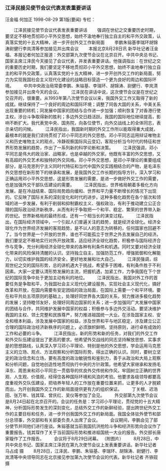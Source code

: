 ### 江泽民接见使节会议代表发表重要讲话
汪金福  何加正
1998-08-29
第1版(要闻)
专栏：

　　江泽民接见使节会议代表发表重要讲话
　　强调在世纪之交重要历史时期，要坚定不移地贯彻邓小平外交思想，始终不渝地奉行独立自主的和平外交政策，认真落实党的十五大精神，进一步开创外交工作新局面
　　李鹏朱镕基李瑞环胡锦涛尉健行李岚清等参加接见并出席会议
　　本报北京8月28日讯 新华社记者汪金福、本报记者何加正报道：外交部第九次使节会议在北京召开。中共中央总书记、国家主席江泽民今天接见了会议代表，并发表重要讲话。他强调指出：在世纪之交的重要历史时期，我们要坚定不移地贯彻邓小平外交思想，始终不渝地奉行独立自主的和平外交政策，认真落实党的十五大精神，进一步开创外交工作的新局面，努力为实现我国社会主义现代化建设的战略目标营造一个更为良好的周边和国际环境。
　　中共中央政治局常委李鹏、朱镕基、李瑞环、胡锦涛、尉健行、李岚清参加接见并出席今天的会议。
　　江泽民在讲话中说，这次使节会议是在世纪之交召开的，很重要。从1993年第八次使节会议以来，我国外交工作又取得了新的成就。继续保持了一个良好的周边和国际环境；调整了同各大国的关系，中美关系出现重要的转机；同发展中国家的团结与合作进一步加强；顺利恢复了对香港行使主权，涉台斗争取得新的胜利；多边外交日趋活跃。我国的国际地位继续提高，影响不断扩大。我代表党中央、国务院，向各位使节，向外交战线上的全体同志，表示亲切的问候。
　　江泽民指出，我国新时期的外交工作所以能取得重大成就，最根本的就是我们坚持贯彻了邓小平同志的外交思想。邓小平同志运用辩证唯物主义和历史唯物主义的观点，冷静观察国际风云变幻，客观分析当今时代的特征和世界形势发展的趋势，作出了一系列新的科学论断和决策。
　　江泽民强调，邓小平同志是伟大的政治家、战略家，也是卓越的外交家。他既有丰富的外交思想，又有高超的外交艺术和独特的外交风格。邓小平外交思想，是邓小平理论的重要组成部分，是马克思列宁主义同时代特征和当代中国外交实践相结合的产物，是毛泽东外交思想在新形势下的继承和发展，是我国外交工作长期的指导方针。深入学习和正确运用邓小平外交思想，这是形势发展的需要，是进一步做好外交工作的需要，也是加强外交干部队伍建设的需要。
　　江泽民指出，世界格局朝着多极化方向发展，是在冷战结束、国际局势趋向缓和、世界和平力量不断增长的情况下出现的。它反映了国际关系的深刻变化和时代的进步。这种多极化趋势在各个层次和领域的进一步发展，有利于削弱和抑制霸权主义、强权政治，有利于推动建立公正合理的国际政治经济新秩序，从而有利于争取把一个和平、稳定、繁荣的世界带入新的世纪。世界新格局的最终形成，还有一个相当长的演变过程。
　　江泽民指出，在国际经济领域中，一个引起人们普遍关注的趋势，就是经济全球化。经济全球化作为世界经济发展的客观趋势，是不以人的意志为转移的，任何国家也回避不了。当今世界是一个开放的世界，谁也不可能孤立于世界之外去发展自己的经济。我们要坚定不移地实行对外开放政策，适应经济全球化趋势，积极参与国际经济合作与竞争，充分利用经济全球化带来的各种有利条件和机遇。同时又要对经济全球化带来的风险保持清醒的认识。坚持独立自主，加强防范工作，增强抵御和化解能力，以切实维护我国的经济安全，更好地发展和壮大自己。
　　江泽民强调，综观世纪之交的国际形势，总的讲机遇大于挑战，希望多于困难，有利条件胜于不利因素。大家一定要认清形势发展的主流，把握机遇，加紧工作，力争我国在下个世纪的国际竞争中处于更加主动有利的地位。
　　江泽民指出，我国对外工作的首要任务是争取和平，为我国社会主义现代化建设服务。实现社会主义现代化，搞好改革和开放，在国内需要有安定团结的政治局面，在国际上需要一个和平环境。要在和平共处五项原则的基础上，处理好同世界各大国的关系，努力推进多极化趋势的发展；坚持睦邻友好，处理好同周边国家的关系；进一步加强同广大发展中国家的团结与合作，共同维护发展中国家的权益；积极参与多边外交活动。要坚决维护我国的主权、领土完整和民族尊严，努力推进祖国统一大业。在涉及国家主权、安全和根本利益，涉及发展中国家的权益，涉及世界和平与地区稳定，涉及建立公正合理的国际政治经济新秩序的问题上，必须旗帜鲜明，坚持原则，进行卓有成效的工作和必要的斗争。
　　江泽民指出，新的形势和新的任务，对我们的外交工作和外交队伍建设提出了更高的要求。他希望外交战线的同志坚持解放思想、实事求是的思想路线，认真深入学习邓小平理论、特别是他的外交思想，学会运用马克思主义的立场、观点、方法观察和分析国际形势，得出正确的认识。同时，要树立坚定的政治信念和立场，要有高度的政治敏锐性和鉴别力，善于从政治和大局上观察和分析问题，自觉地创造性地贯彻执行中央的方针政策。他希望大家继承和发扬毛泽东、周恩来和邓小平同志一贯倡导的优良外交传统和作风，牢固树立正确的世界观、人生观、价值观，经得住各种国际环境和风浪的考验。他要求各级领导都要高度重视外交队伍建设，把培养年轻人的工作放在重要位置来抓，让更多的人才脱颖而出，为开创我国外交工作的新局面提供更有力的组织保证。
　　丁关根、迟浩田、张万年、钱其琛、曾庆红、吴仪等参加了会见。
　　外交部第九次使节会议是8月24日起在北京召开的。会议的任务是：学习邓小平理论，贯彻党的十五大精神，分析国际形势发生的深刻变化，总结外交工作的新鲜经验，提出跨世纪外交工作的主要目标和任务，进一步开创我国外交工作的新局面。我国全体驻外使节和部分总领事，外交部和有关部委负责人出席了会议。
　　会议期间，李鹏会见了部分使节并同他们进行座谈。朱镕基就当前我国抗洪抢险斗争和经济形势向会议作了重要报告。钱其琛作了关于当前国际形势和推进祖国统一大业的报告。外交部长唐家璇作了工作报告。
　　会议将于8月29日闭幕。
    （附图片）
　　8月28日，中共中央总书记、国家主席江泽民在第九次使节会议上发表重要讲话。新华社记者  马占成  摄
　　8月28日，江泽民、李鹏、朱镕基、李瑞环、胡锦涛、尉健行、李岚清等中央领导同志在北京接见参加第九次使节会议的代表。新华社记者  齐铁砚  摄
